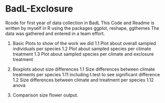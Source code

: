 # BadL-Exclosure
Rcode for first year of data collection in BadL
This Code and Readme is written by myself in R using the packages ggplot, reshape, ggthemes
The data was gathered and entered in a team effort.


1. Basic Plots to show of the work we did
  1.1 Plot about overall sampled individuals per species
  1.2 Plot about sampled species per climate treatment
  1.3 Plot about sampled species per climate and exclosure treatment

2. Boxplots about size differences 
  1.1 Size differences between climate treatments per species 
    1.11 including t.test to see significant difference
  1.2 Size differences between climate and treatment per species
    1.12 anova

3. Comparison size flower output.

